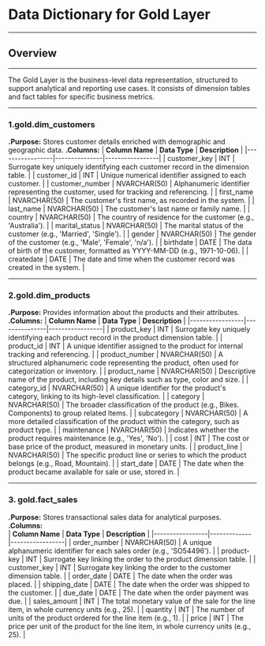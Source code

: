 # Data Dictionary for Gold Layer
***
## Overview
***
The Gold Layer is the business-level data representation, structured to support analytical and reporting use cases. It consists of dimension
tables and fact tables for specific business metrics.
***

### 1.gold.dim_customers
**.Purpose:** Stores customer details enriched with demographic and geographic data.
**.Columns:**
  | **Column Name** | **Data Type** | **Description** |
  |-----------------|---------------|-----------------|
  | customer_key | INT | Surrogate key uniquely identifying each customer record in the dimension table. |
  | customer_id | INT | Unique numerical identifier assigned to each customer. |
  | customer_number | NVARCHAR(50) | Alphanumeric identifier representing the customer, used for tracking and referencing. |
  | first_name | NVARCHAR(50) | The customer's first name, as recorded in the system. |
  | last_name | NVARCHAR(50) | The customer's last name or family name. |
  | country | NVARCHAR(50) | The country of residence for the customer (e.g., 'Australia'). |
  | marital_status | NVARCHAR(50) | The marital status of the customer (e.g., 'Married', 'Single'). |
  | gender | NVARCHAR(50) | The gender of the customer (e.g., 'Male', 'Female', 'n/a'). |
  | birthdate | DATE | The data of birth of the customer, formatted as YYYY-MM-DD (e.g., 1971-10-06). |
  | createdate | DATE | The date and time when the customer record was created in the system. |

  ***

  ### 2.gold.dim_products
**.Purpose:** Provides information about the products and their attributes.
**.Columns:** 
   | **Column Name** | **Data Type** | **Description** |
   |-----------------|---------------|-----------------|
   | product_key | INT | Surrogate key uniquely identifying each product record in the product dimension table. |
   | product_id | INT | A unique identifier assigned to the product for internal tracking and referencing. | 
   | product_number | NVARCHAR(50) | A structured alphanumeric code representing the product, often used for categorization or inventory. |
   | product_name | NVARCHAR(50) | Descriptive name of the product, including key details such as type, color and size. |
   | category_id | NVARCHAR(50) | A unique identifier for the product's category, linking to its high-level classification. |
   | category | NVARCHAR(50) | The broader classification of the product (e.g., Bikes. Components) to group related ltems. |
   | subcategory | NVARCHAR(50) | A more detailed classification of the product within the category, such as product type. |
   | maintenance | NVARCHAR(50) | Indicates whether the product requires maintenance (e.g., 'Yes', 'No'). |
   | cost | INT | The cost or base price of the product, measured in monetary units. |
   | product_line | NVARCHAR(50) | The specific product line or series to which the product belongs (e.g., Road, Mountain). |
   | start_date | DATE | The date when the product became available for sale or use, stored in. |

   ***

   ### 3. gold.fact_sales
**.Purpose:** Stores transactional sales data for analytical purposes.  
**.Columns:**  
| **Column Name** | **Data Type** | **Description** |
|-----------------|-------------|-----------------|
| order_number   | NVARCHAR(50) | A unique alphanumeric identifier for each sales order (e.g., 'SO54496'). | 
| product-key    | INT          | Surrogate key linking the order to the product dimension table. |
| customer_key   | INT          | Surrogate key linking the order to the customer dimension table. |
| order_date     | DATE         | The date when the order was placed. |
| shipping_date  | DATE         | The date when the order was shipped to the customer. |
| due_date       | DATE         | The date when the order payment was due. |
| sales_amount   | INT          | The total monetary value of the sale for the line item, in whole currency units (e.g., 25). |
| quantity       | INT          | The number of units of the product ordered for the line item (e.g., 1). |
| price         | INT          | The price per unit of the product for the line item, in whole currency units (e.g., 25). |

   
  
  
